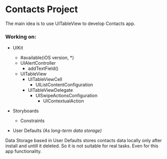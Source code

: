 # Contacts Project
The main idea is to use UITableView to develop Contacts app.

### Working on:
* UIKit
    * #available(iOS version, *)
    * UIAlertController
        * addTextField()
    * UITableView
        * UITableViewCell
            * UIListContentConfiguration
        * UITableViewDelegate
            * UISwipeActionsConfiguration
                * UIContextualAction
                
        
* Storyboards
    * Constraints

* User Defaults *(As long-term data storage)*

Data Storage based in User Defaults stores contacts data locally only after install and untill it deleted. So it is not suitable for real tasks. Even for this app functionality.